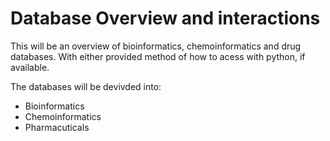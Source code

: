 # Database Overview and interactions

This will be an overview of bioinformatics, chemoinformatics and drug databases. With either provided method of how to acess with python, if available.

The databases will be devivded into:

* Bioinformatics
* Chemoinformatics
* Pharmacuticals
